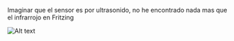 Imaginar que el sensor es por ultrasonido, no he encontrado nada mas que el infrarrojo en Fritzing

![Alt text](https://raw.github.com/misuher/arduino/master/2.Dimm-led/esquema.jpg?raw=true)
